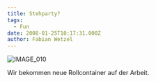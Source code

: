 ```yaml
---
title: Stehparty?
tags:
  - Fun
date: 2008-01-25T10:17:31.000Z
author: Fabian Wetzel
---
```


![IMAGE_010](stehparty.jpg)

Wir bekommen neue Rollcontainer auf der Arbeit.


